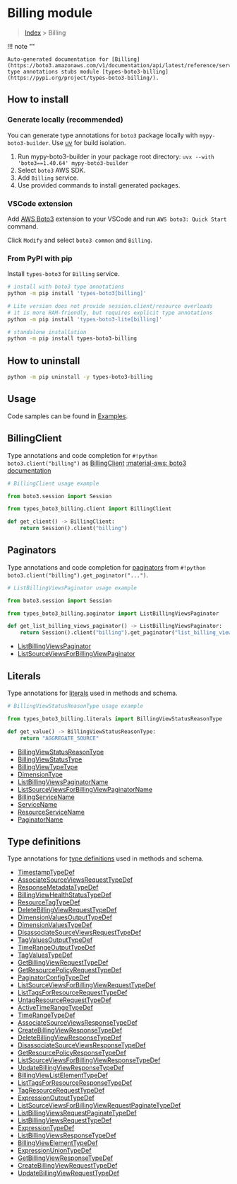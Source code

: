 #  Billing module

> [Index](../README.md) > Billing

!!! note ""

    Auto-generated documentation for [Billing](https://boto3.amazonaws.com/v1/documentation/api/latest/reference/services/billing.html#billing)
    type annotations stubs module [types-boto3-billing](https://pypi.org/project/types-boto3-billing/).

## How to install

### Generate locally (recommended)

You can generate type annotations for `boto3` package locally with `mypy-boto3-builder`.
Use [uv](https://docs.astral.sh/uv/getting-started/installation/) for build isolation.

1. Run mypy-boto3-builder in your package root directory: `uvx --with 'boto3==1.40.64' mypy-boto3-builder`
1. Select `boto3` AWS SDK.
1. Add `Billing` service.
1. Use provided commands to install generated packages.


### VSCode extension

Add [AWS Boto3](https://marketplace.visualstudio.com/items?itemName=Boto3typed.boto3-ide)
extension to your VSCode and run `AWS boto3: Quick Start` command.

Click `Modify` and select `boto3 common` and `Billing`.


### From PyPI with pip

Install `types-boto3` for `Billing` service.

```bash
# install with boto3 type annotations
python -m pip install 'types-boto3[billing]'

# Lite version does not provide session.client/resource overloads
# it is more RAM-friendly, but requires explicit type annotations
python -m pip install 'types-boto3-lite[billing]'

# standalone installation
python -m pip install types-boto3-billing
```



## How to uninstall

```bash
python -m pip uninstall -y types-boto3-billing
```

## Usage

Code samples can be found in [Examples](./usage.md).

## BillingClient

Type annotations and code completion for  `#!python boto3.client("billing")` as [BillingClient](./client.md)
[:material-aws: boto3 documentation](https://boto3.amazonaws.com/v1/documentation/api/latest/reference/services/billing.html#Billing.Client)

```python
# BillingClient usage example

from boto3.session import Session

from types_boto3_billing.client import BillingClient

def get_client() -> BillingClient:
    return Session().client("billing")
```


## Paginators

Type annotations and code completion for [paginators](./paginators.md)
from `#!python boto3.client("billing").get_paginator("...")`.

```python
# ListBillingViewsPaginator usage example

from boto3.session import Session

from types_boto3_billing.paginator import ListBillingViewsPaginator

def get_list_billing_views_paginator() -> ListBillingViewsPaginator:
    return Session().client("billing").get_paginator("list_billing_views"))
```

- [ListBillingViewsPaginator](./paginators.md#listbillingviewspaginator)
- [ListSourceViewsForBillingViewPaginator](./paginators.md#listsourceviewsforbillingviewpaginator)









## Literals

Type annotations for [literals](./literals.md) used in methods and schema.

```python
# BillingViewStatusReasonType usage example

from types_boto3_billing.literals import BillingViewStatusReasonType

def get_value() -> BillingViewStatusReasonType:
    return "AGGREGATE_SOURCE"
```

- [BillingViewStatusReasonType](./literals.md#billingviewstatusreasontype)
- [BillingViewStatusType](./literals.md#billingviewstatustype)
- [BillingViewTypeType](./literals.md#billingviewtypetype)
- [DimensionType](./literals.md#dimensiontype)
- [ListBillingViewsPaginatorName](./literals.md#listbillingviewspaginatorname)
- [ListSourceViewsForBillingViewPaginatorName](./literals.md#listsourceviewsforbillingviewpaginatorname)
- [BillingServiceName](./literals.md#billingservicename)
- [ServiceName](./literals.md#servicename)
- [ResourceServiceName](./literals.md#resourceservicename)
- [PaginatorName](./literals.md#paginatorname)




## Type definitions

Type annotations for [type definitions](./type_defs.md) used in methods and schema.

- [TimestampTypeDef](./type_defs.md#timestamptypedef)
- [AssociateSourceViewsRequestTypeDef](./type_defs.md#associatesourceviewsrequesttypedef)
- [ResponseMetadataTypeDef](./type_defs.md#responsemetadatatypedef)
- [BillingViewHealthStatusTypeDef](./type_defs.md#billingviewhealthstatustypedef)
- [ResourceTagTypeDef](./type_defs.md#resourcetagtypedef)
- [DeleteBillingViewRequestTypeDef](./type_defs.md#deletebillingviewrequesttypedef)
- [DimensionValuesOutputTypeDef](./type_defs.md#dimensionvaluesoutputtypedef)
- [DimensionValuesTypeDef](./type_defs.md#dimensionvaluestypedef)
- [DisassociateSourceViewsRequestTypeDef](./type_defs.md#disassociatesourceviewsrequesttypedef)
- [TagValuesOutputTypeDef](./type_defs.md#tagvaluesoutputtypedef)
- [TimeRangeOutputTypeDef](./type_defs.md#timerangeoutputtypedef)
- [TagValuesTypeDef](./type_defs.md#tagvaluestypedef)
- [GetBillingViewRequestTypeDef](./type_defs.md#getbillingviewrequesttypedef)
- [GetResourcePolicyRequestTypeDef](./type_defs.md#getresourcepolicyrequesttypedef)
- [PaginatorConfigTypeDef](./type_defs.md#paginatorconfigtypedef)
- [ListSourceViewsForBillingViewRequestTypeDef](./type_defs.md#listsourceviewsforbillingviewrequesttypedef)
- [ListTagsForResourceRequestTypeDef](./type_defs.md#listtagsforresourcerequesttypedef)
- [UntagResourceRequestTypeDef](./type_defs.md#untagresourcerequesttypedef)
- [ActiveTimeRangeTypeDef](./type_defs.md#activetimerangetypedef)
- [TimeRangeTypeDef](./type_defs.md#timerangetypedef)
- [AssociateSourceViewsResponseTypeDef](./type_defs.md#associatesourceviewsresponsetypedef)
- [CreateBillingViewResponseTypeDef](./type_defs.md#createbillingviewresponsetypedef)
- [DeleteBillingViewResponseTypeDef](./type_defs.md#deletebillingviewresponsetypedef)
- [DisassociateSourceViewsResponseTypeDef](./type_defs.md#disassociatesourceviewsresponsetypedef)
- [GetResourcePolicyResponseTypeDef](./type_defs.md#getresourcepolicyresponsetypedef)
- [ListSourceViewsForBillingViewResponseTypeDef](./type_defs.md#listsourceviewsforbillingviewresponsetypedef)
- [UpdateBillingViewResponseTypeDef](./type_defs.md#updatebillingviewresponsetypedef)
- [BillingViewListElementTypeDef](./type_defs.md#billingviewlistelementtypedef)
- [ListTagsForResourceResponseTypeDef](./type_defs.md#listtagsforresourceresponsetypedef)
- [TagResourceRequestTypeDef](./type_defs.md#tagresourcerequesttypedef)
- [ExpressionOutputTypeDef](./type_defs.md#expressionoutputtypedef)
- [ListSourceViewsForBillingViewRequestPaginateTypeDef](./type_defs.md#listsourceviewsforbillingviewrequestpaginatetypedef)
- [ListBillingViewsRequestPaginateTypeDef](./type_defs.md#listbillingviewsrequestpaginatetypedef)
- [ListBillingViewsRequestTypeDef](./type_defs.md#listbillingviewsrequesttypedef)
- [ExpressionTypeDef](./type_defs.md#expressiontypedef)
- [ListBillingViewsResponseTypeDef](./type_defs.md#listbillingviewsresponsetypedef)
- [BillingViewElementTypeDef](./type_defs.md#billingviewelementtypedef)
- [ExpressionUnionTypeDef](./type_defs.md#expressionuniontypedef)
- [GetBillingViewResponseTypeDef](./type_defs.md#getbillingviewresponsetypedef)
- [CreateBillingViewRequestTypeDef](./type_defs.md#createbillingviewrequesttypedef)
- [UpdateBillingViewRequestTypeDef](./type_defs.md#updatebillingviewrequesttypedef)

